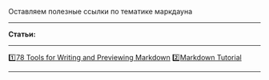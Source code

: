 Оставляем полезные ссылки по тематике маркдауна

----------


**Статьи:** 


----------


:one:[78 Tools for Writing and Previewing Markdown](http://mashable.com/2013/06/24/markdown-tools/)
:two:[Markdown Tutorial](http://markdowntutorial.com/)


----------
